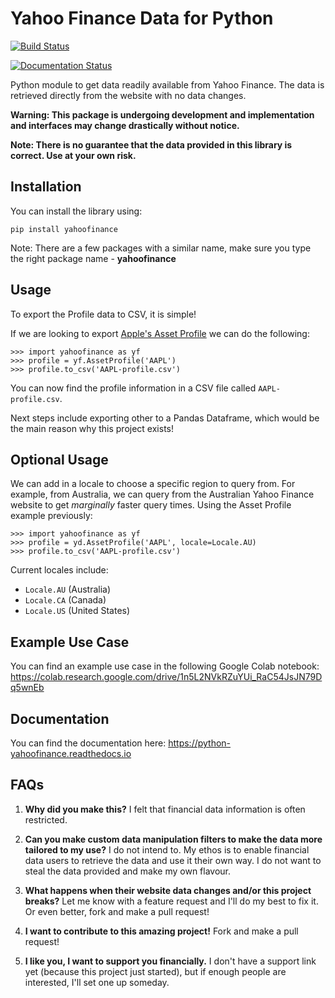 Yahoo Finance Data for Python
=============================

[![Build Status](https://travis-ci.com/mqtran01/python-yahoofinance.svg?branch=master)](https://travis-ci.com/mqtran01/python-yahoofinance)

[![Documentation Status](https://readthedocs.org/projects/python-yahoofinance/badge/?version=latest)](https://python-yahoofinance.readthedocs.io/en/latest/?badge=latest)

Python module to get data readily available from Yahoo Finance. The data is retrieved directly from the website with no data changes.

**Warning: This package is undergoing development and implementation and interfaces may change drastically without notice.**

**Note: There is no guarantee that the data provided in this library is correct. Use at your own risk.**

Installation
------------

You can install the library using:
``` {.sourceCode .bash}
pip install yahoofinance
```

Note: There are a few packages with a similar name, make sure you type the right package name - **yahoofinance**

Usage
-----

To export the Profile data to CSV, it is simple!

If we are looking to export [Apple's Asset Profile](https://finance.yahoo.com/quote/AAPL/profile) we can do the following:
``` {.sourceCode .python}
>>> import yahoofinance as yf
>>> profile = yf.AssetProfile('AAPL')
>>> profile.to_csv('AAPL-profile.csv')
```
You can now find the profile information in a CSV file called `AAPL-profile.csv`.

Next steps include exporting other to a Pandas Dataframe, which would be the main reason why this project exists!

Optional Usage
-------------
We can add in a locale to choose a specific region to query from. For example, from Australia, we can query from the Australian Yahoo Finance website to get *marginally* faster query times. Using the Asset Profile example previously:

``` {.sourceCode .python}
>>> import yahoofinance as yf
>>> profile = yd.AssetProfile('AAPL', locale=Locale.AU)
>>> profile.to_csv('AAPL-profile.csv')
```

Current locales include:
- `Locale.AU` (Australia)
- `Locale.CA` (Canada)
- `Locale.US` (United States)


Example Use Case
----------------
You can find an example use case in the following Google Colab notebook: https://colab.research.google.com/drive/1n5L2NVkRZuYUi_RaC54JsJN79Dq5wnEb



Documentation
-------------
You can find the documentation here: https://python-yahoofinance.readthedocs.io


FAQs
----
1. **Why did you make this?** I felt that financial data information is often restricted.

2. **Can you make custom data manipulation filters to make the data more tailored to my use?** I do not intend to. My ethos is to enable financial data users to retrieve the data and use it their own way. I do not want to steal the data provided and make my own flavour.

3. **What happens when their website data changes and/or this project breaks?** Let me know with a feature request and I'll do my best to fix it. Or even better, fork and make a pull request!

4. **I want to contribute to this amazing project!** Fork and make a pull request!

5. **I like you, I want to support you financially.** I don't have a support link yet (because this project just started), but if enough people are interested, I'll set one up someday.
